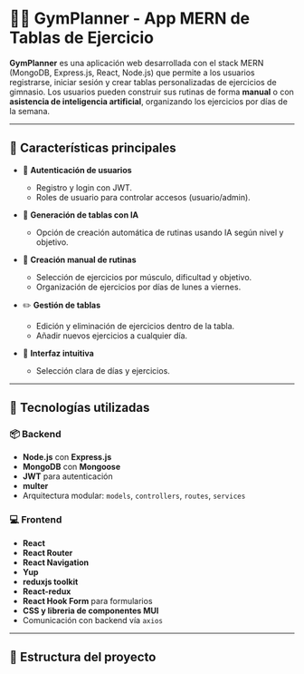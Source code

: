 # 🏋️‍♂️ GymPlanner - App MERN de Tablas de Ejercicio

**GymPlanner** es una aplicación web desarrollada con el stack MERN (MongoDB, Express.js, React, Node.js) que permite a los usuarios registrarse, iniciar sesión y crear tablas personalizadas de ejercicios de gimnasio. Los usuarios pueden construir sus rutinas de forma **manual** o con **asistencia de inteligencia artificial**, organizando los ejercicios por días de la semana.

---

## 🚀 Características principales

- 🔐 **Autenticación de usuarios**
  - Registro y login con JWT.
  - Roles de usuario para controlar accesos (usuario/admin).

- 🧠 **Generación de tablas con IA**
  - Opción de creación automática de rutinas usando IA según nivel y objetivo.

- 🧱 **Creación manual de rutinas**
  - Selección de ejercicios por músculo, dificultad y objetivo.
  - Organización de ejercicios por días de lunes a viernes.

- ✏️ **Gestión de tablas**
  - Edición y eliminación de ejercicios dentro de la tabla.
  - Añadir nuevos ejercicios a cualquier día.

- 📅 **Interfaz intuitiva**
  - Selección clara de días y ejercicios.

---

## 🧩 Tecnologías utilizadas

### 📦 Backend
- **Node.js** con **Express.js**
- **MongoDB** con **Mongoose**
- **JWT** para autenticación
- **multer** 
- Arquitectura modular: `models`, `controllers`, `routes`, `services`

### 💻 Frontend
- **React**
- **React Router**
- **React Navigation**
- **Yup**
- **reduxjs toolkit**
- **React-redux**
- **React Hook Form** para formularios
- **CSS y libreria de componentes MUI**
- Comunicación con backend vía `axios`

---

## 📁 Estructura del proyecto
